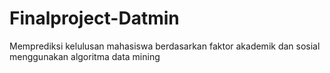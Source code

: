 # Finalproject-Datmin
Memprediksi kelulusan mahasiswa berdasarkan faktor akademik dan sosial menggunakan algoritma data mining
